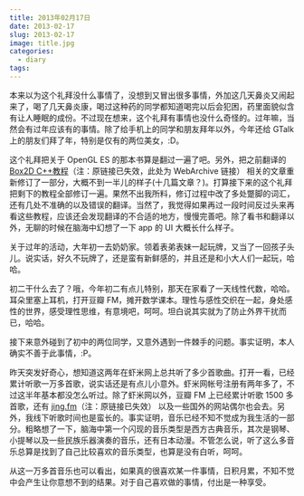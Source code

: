 ```yaml
---
title: 2013年02月17日
date: 2013-02-17
slug: 2013-02-17
image: title.jpg
categories:
  - diary
tags:
---
```


本来以为这个礼拜没什么事情了，没想到又冒出很多事情，外加这几天鼻炎又闹起来了，喝了几天鼻炎康，喝过这种药的同学都知道喝完以后会犯困，药里面貌似含有让人睡眠的成份。不过现在想来，这个礼拜有事情也没什么奇怪的。过年嘛，当然会有过年应该有的事情。除了给手机上的同学和朋友拜年以外，今年还给 GTalk 上的朋友们拜了年，特别是仅有的两位美女，:D。

这个礼拜把关于 OpenGL ES 的那本书算是翻过一遍了吧。另外，把之前翻译的 [Box2D C++教程](https://web.archive.org/web/20190414143148/http://ohcoder.com/blog/2013/02/18/diary/)（注：原链接已失效，此处为 WebArchive 链接） 相关的文章重新修订了一部分，大概不到一半儿的样子(十几篇文章？)。打算接下来的这个礼拜把剩下的教程全部修订一遍。果然不出我所料，修订过程中改了多处蹩脚的词汇，还有几处不准确的以及错误的翻译。当然了，我觉得如果再过一段时间反过头来再看这些教程，应该还会发现翻译的不合适的地方，慢慢完善吧。除了看书和翻译以外，无聊的时候在脑海中幻想了一下 app 的 UI 大概长什么样子。

关于过年的活动，大年初一去奶奶家。领着表弟表妹一起玩牌，又当了一回孩子头儿。说实话，好久不玩牌了，还是蛮有新鲜感的，并且还是和小大人们一起玩，哈哈。

初二干什么去了？哦，今年初二有点儿特别，那天在家看了一天线性代数，哈哈。耳朵里塞上耳机，打开豆瓣 FM，摊开数学课本。理性与感性交织在一起，身处感性的世界，感受理性思维，有意境吧，呵呵。坦白说其实就为了防止外界干扰而已，哈哈。

接下来意外碰到了初中的两位同学，又意外遇到一件棘手的问题。事实证明，本人确实不善于此事情，:P。

昨天突发好奇心，想知道这两年在虾米网上总共听了多少首歌曲。打开一看，已经累计听歌一万多首歌，说实话还是有点儿小意外。虾米网帐号注册有两年多了，不过这半年基本都没怎么听过。除了虾米网以外，豆瓣 FM 上已经累计听歌 1500 多首歌，还有 [jing.fm](http://jing.fm/)（注：原链接已失效） 以及一些国外的网站偶尔也会去。另外，我线下听歌时间也是蛮长的。事实证明，音乐已经不知不觉成为我生活的一部分。粗略想了一下，脑海中第一个闪现的音乐类型是西方古典音乐，其次是钢琴、小提琴以及一些民族乐器演奏的音乐，还有日本动漫。不管怎么说，听了这么多音乐总算是找到了自己比较喜欢的音乐类型，也算是没有白听，呵呵。

从这一万多首音乐也可以看出，如果真的很喜欢某一件事情，日积月累，不知不觉中会产生让你意想不到的结果。对于自己喜欢做的事情，付出是一种享受。
